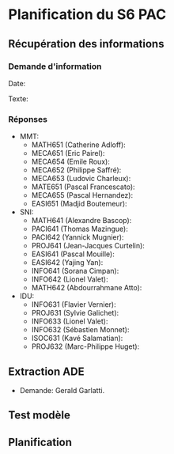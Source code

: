 # Planification du S6 PAC

## Récupération des informations

### Demande d'information

Date: 

Texte: 


### Réponses 

* MMT:
    * MATH651 (Catherine Adloff): 
    * MECA651 (Eric Pairel): 
    * MECA654 (Emile Roux): 
    * MECA652 (Philippe Saffré): 
    * MECA653 (Ludovic Charleux): 
    * MATE651 (Pascal Francescato): 
    * MECA655 (Pascal Hernandez): 
    * EASI651 (Madjid Boutemeur): 
* SNI:
    * MATH641 (Alexandre Bascop):  
    * PACI641 (Thomas Mazingue):
    * PACI642 (Yannick Mugnier): 
    * PROJ641 (Jean-Jacques Curtelin):  
    * EASI641 (Pascal Mouille): 
    * EASI642 (Yajing Yan): 
    * INFO641 (Sorana Cimpan):  
    * INFO642 (Lionel Valet): 
    * MATH642 (Abdourrahmane Atto): 
* IDU:
    * INFO631 (Flavier Vernier): 
    * PROJ631 (Sylvie Galichet):  
    * INFO633 (Lionel Valet): 
    * INFO632 (Sébastien Monnet): 
    * ISOC631 (Kavé Salamatian): 
    * PROJ632 (Marc-Philippe Huget): 

## Extraction ADE

* Demande: Gerald Garlatti.

## Test modèle

## Planification
